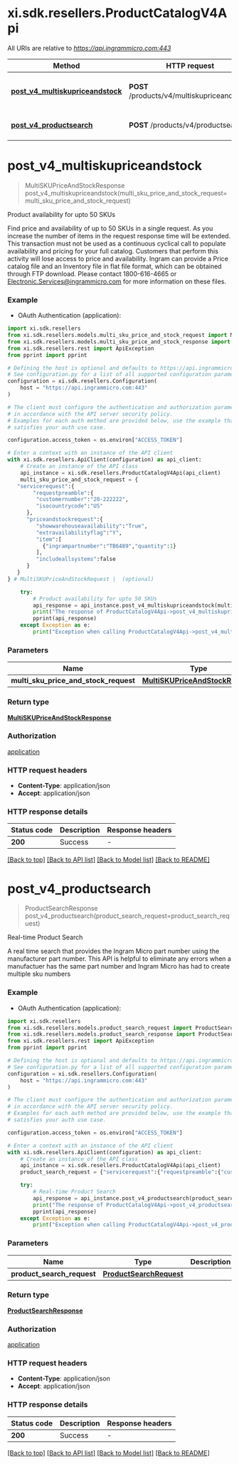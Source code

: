 # xi.sdk.resellers.ProductCatalogV4Api

All URIs are relative to *https://api.ingrammicro.com:443*

Method | HTTP request | Description
------------- | ------------- | -------------
[**post_v4_multiskupriceandstock**](ProductCatalogV4Api.md#post_v4_multiskupriceandstock) | **POST** /products/v4/multiskupriceandstock | Product availability for upto 50 SKUs
[**post_v4_productsearch**](ProductCatalogV4Api.md#post_v4_productsearch) | **POST** /products/v4/productsearch | Real-time Product Search


# **post_v4_multiskupriceandstock**
> MultiSKUPriceAndStockResponse post_v4_multiskupriceandstock(multi_sku_price_and_stock_request=multi_sku_price_and_stock_request)

Product availability for upto 50 SKUs

Find price and availability of up to 50 SKUs in a single request. As you increase the number of items in the request response time will be extended. This transaction must not be used as a continuous cyclical call to populate availability and pricing for your full catalog. Customers that perform this activity will lose access to price and availability.  Ingram can provide a Price catalog file and an Inventory file in flat file format, which can be obtained through FTP download. Please contact 1800-616-4665 or Electronic.Services@ingrammicro.com for more information on these files.

### Example

* OAuth Authentication (application):

```python
import xi.sdk.resellers
from xi.sdk.resellers.models.multi_sku_price_and_stock_request import MultiSKUPriceAndStockRequest
from xi.sdk.resellers.models.multi_sku_price_and_stock_response import MultiSKUPriceAndStockResponse
from xi.sdk.resellers.rest import ApiException
from pprint import pprint

# Defining the host is optional and defaults to https://api.ingrammicro.com:443
# See configuration.py for a list of all supported configuration parameters.
configuration = xi.sdk.resellers.Configuration(
    host = "https://api.ingrammicro.com:443"
)

# The client must configure the authentication and authorization parameters
# in accordance with the API server security policy.
# Examples for each auth method are provided below, use the example that
# satisfies your auth use case.

configuration.access_token = os.environ["ACCESS_TOKEN"]

# Enter a context with an instance of the API client
with xi.sdk.resellers.ApiClient(configuration) as api_client:
    # Create an instance of the API class
    api_instance = xi.sdk.resellers.ProductCatalogV4Api(api_client)
    multi_sku_price_and_stock_request = {  
   "servicerequest":{
        "requestpreamble":{  
         "customernumber":"20-222222",
         "isocountrycode":"US"
      },
      "priceandstockrequest":{  
         "showwarehouseavailability":"True",
         "extravailabilityflag":"Y",
         "item":[  
           {"ingrampartnumber":"TB6489","quantity":1}
         ],
         "includeallsystems":false
      }
   }
} # MultiSKUPriceAndStockRequest |  (optional)

    try:
        # Product availability for upto 50 SKUs
        api_response = api_instance.post_v4_multiskupriceandstock(multi_sku_price_and_stock_request=multi_sku_price_and_stock_request)
        print("The response of ProductCatalogV4Api->post_v4_multiskupriceandstock:\n")
        pprint(api_response)
    except Exception as e:
        print("Exception when calling ProductCatalogV4Api->post_v4_multiskupriceandstock: %s\n" % e)
```



### Parameters


Name | Type | Description  | Notes
------------- | ------------- | ------------- | -------------
 **multi_sku_price_and_stock_request** | [**MultiSKUPriceAndStockRequest**](MultiSKUPriceAndStockRequest.md)|  | [optional] 

### Return type

[**MultiSKUPriceAndStockResponse**](MultiSKUPriceAndStockResponse.md)

### Authorization

[application](../README.md#application)

### HTTP request headers

 - **Content-Type**: application/json
 - **Accept**: application/json

### HTTP response details

| Status code | Description | Response headers |
|-------------|-------------|------------------|
**200** | Success |  -  |

[[Back to top]](#) [[Back to API list]](../README.md#documentation-for-api-endpoints) [[Back to Model list]](../README.md#documentation-for-models) [[Back to README]](../README.md)

# **post_v4_productsearch**
> ProductSearchResponse post_v4_productsearch(product_search_request=product_search_request)

Real-time Product Search

A real time search that provides the Ingram Micro part number using the manufacturer part number.  This API is helpful to eliminate any errors when a manufactuer has the same part number and Ingram Micro has had to create multiple sku numbers 

### Example

* OAuth Authentication (application):

```python
import xi.sdk.resellers
from xi.sdk.resellers.models.product_search_request import ProductSearchRequest
from xi.sdk.resellers.models.product_search_response import ProductSearchResponse
from xi.sdk.resellers.rest import ApiException
from pprint import pprint

# Defining the host is optional and defaults to https://api.ingrammicro.com:443
# See configuration.py for a list of all supported configuration parameters.
configuration = xi.sdk.resellers.Configuration(
    host = "https://api.ingrammicro.com:443"
)

# The client must configure the authentication and authorization parameters
# in accordance with the API server security policy.
# Examples for each auth method are provided below, use the example that
# satisfies your auth use case.

configuration.access_token = os.environ["ACCESS_TOKEN"]

# Enter a context with an instance of the API client
with xi.sdk.resellers.ApiClient(configuration) as api_client:
    # Create an instance of the API class
    api_instance = xi.sdk.resellers.ProductCatalogV4Api(api_client)
    product_search_request = {"servicerequest":{"requestpreamble":{"customernumber":"20-222222","isocountrycode":"US"},"productsearchrequest":{"searchcriteria":{"ingrampartnumber":"TSXML3"}}}} # ProductSearchRequest |  (optional)

    try:
        # Real-time Product Search
        api_response = api_instance.post_v4_productsearch(product_search_request=product_search_request)
        print("The response of ProductCatalogV4Api->post_v4_productsearch:\n")
        pprint(api_response)
    except Exception as e:
        print("Exception when calling ProductCatalogV4Api->post_v4_productsearch: %s\n" % e)
```



### Parameters


Name | Type | Description  | Notes
------------- | ------------- | ------------- | -------------
 **product_search_request** | [**ProductSearchRequest**](ProductSearchRequest.md)|  | [optional] 

### Return type

[**ProductSearchResponse**](ProductSearchResponse.md)

### Authorization

[application](../README.md#application)

### HTTP request headers

 - **Content-Type**: application/json
 - **Accept**: application/json

### HTTP response details

| Status code | Description | Response headers |
|-------------|-------------|------------------|
**200** | Success |  -  |

[[Back to top]](#) [[Back to API list]](../README.md#documentation-for-api-endpoints) [[Back to Model list]](../README.md#documentation-for-models) [[Back to README]](../README.md)

